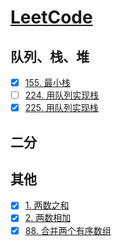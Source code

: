 # [LeetCode](https://leetcode-cn.com/problemset/all/)

## 队列、栈、堆
+ [x] [155. 最小栈](./src/155/README.md)
+ [ ] [224. 用队列实现栈](./src/224/README.md)
+ [x] [225. 用队列实现栈](./src/225/README.md)

## 二分

## 其他
+ [x] [1. 两数之和](./src/1/README.md)
+ [x] [2. 两数相加](./src/2/README.md)
+ [x] [88. 合并两个有序数组](./src/88/README.md)